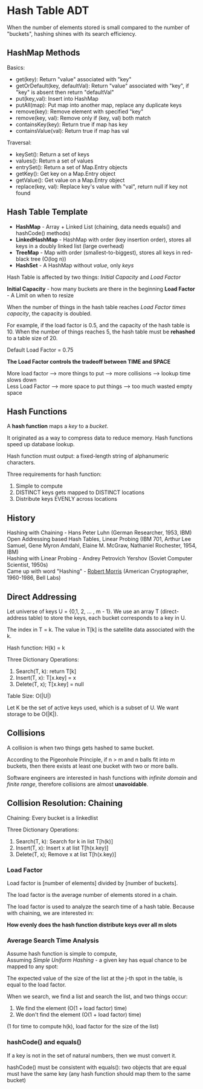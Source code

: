 # Hash Table ADT

When the number of elements stored is small compared to the number of "buckets", hashing shines with its search efficiency.

## HashMap Methods

Basics:
* get(key): Return "value" associated with "key"
* getOrDefault(key, defaultVal): Return "value" associated with "key", if "key" is absent then return "defaultVal"
* put(key,val): Insert into HashMap
* putAll(map): Put map into another map, replace any duplicate keys
* remove(key): Remove element with specified "key"
* remove(key, val): Remove only if (key, val) both match
* containsKey(key): Return true if map has key
* containsValue(val): Return true if map has val


Traversal:
* keySet(): Return a set of keys
* values(): Return a set of values
* entrySet(): Return a set of Map.Entry objects
* getKey(): Get key on a Map.Entry object
* getValue(): Get value on a Map.Entry object
* replace(key, val): Replace key's value with "val", return null if key not found

## Hash Table Template

* **HashMap** - Array + Linked List (chaining, data needs equals() and hashCode() methods)
* **LinkedHashMap** - HashMap with order (key insertion order), stores all keys in a doubly linked list (large overhead)
* **TreeMap** - Map with order (smallest-to-biggest), stores all keys in red-black tree (O(log n))
* **HashSet** - A HashMap without *value*, only *keys*

Hash Table is affected by two things: *Initial Capacity* and *Load Factor*

**Initial Capacity** - how many buckets are there in the beginning
**Load Factor** - A Limit on when to resize

When the number of things in the hash table reaches *Load Factor times capacity*, the capacity is doubled. 

For example, if the load factor is 0.5, and the capacity of the hash table is 10. When the number of things reaches 5, the hash table must be **rehashed** to a table size of 20. 

Default Load Factor = 0.75

**The Load Factor controls the tradeoff between TIME and SPACE**

More load factor --> more things to put --> more collisions --> lookup time slows down <br>
Less Load Factor --> more space to put things --> too much wasted empty space <br>

## Hash Functions

A **hash function** maps a *key* to a *bucket*. 

It originated as a way to compress data to reduce memory. Hash functions speed up database lookup.

Hash function must output: a fixed-length string of alphanumeric characters.

Three requirements for hash function: <br>
1. Simple to compute
2. DISTINCT keys gets mapped to DISTINCT locations
3. Distribute keys EVENLY across locations

## History

Hashing with Chaining - Hans Peter Luhn (German Researcher, 1953, IBM) <br>
Open Addressing based Hash Tables, Linear Probing (IBM 701, Arthur Lee Samuel, Gene Myron Amdahl, Elaine M. McGraw, Nathaniel Rochester, 1954, IBM) <br>
Hashing with Linear Probing - Andrey Petrovich Yershov (Soviet Computer Scientist, 1950s) <br>
Came up with word "Hashing" - [Robert Morris](https://www.nytimes.com/2011/06/30/technology/30morris.html) (American Cryptographer, 1960-1986, Bell Labs) <br>

## Direct Addressing

Let universe of keys U = {0,1, 2, ... , m - 1}. We use an array T (direct-address table) to store the keys, each bucket corresponds to a key in U.

The index in T = k. The value in T[k] is the satellite data associated with the k.

Hash function: H(k) = k

Three Dictionary Operations: <br>
1. Search(T, k): return T[k] <br>
2. Insert(T, x): T[x.key] = x <br>
3. Delete(T, x); T[x.key] = null <br>

Table Size: O(|U|)

Let K be the set of active keys used, which is a subset of U. We want storage to be O(|K|).

## Collisions

A collision is when two things gets hashed to same bucket.

According to the Pigeonhole Principle, if n > m and n balls fit into m buckets, then there exists at least one bucket with two or more balls.

Software engineers are interested in hash functions with *infinite domain* and *finite range*, therefore collisions are almost **unavoidable**.

## Collision Resolution: Chaining

Chaining: Every bucket is a linkedlist

Three Dictionary Operations: <br>
1. Search(T, k): Search for k in list T[h(k)] <br>
2. Insert(T, x): Insert x at list T[h(x.key)] <br>
3. Delete(T, x); Remove x at list T[h(x.key)] <br>

### Load Factor

Load factor is [number of elements] divided by [number of buckets].

The load factor is the average number of elements stored in a chain. 

The load factor is used to analyze the search time of a hash table. Because with chaining, we are interested in:

**How evenly does the hash function distribute keys over all m slots**

### Average Search Time Analysis

Assume hash function is simple to compute, <br>
Assuming *Simple Uniform Hashing* - a given key has equal chance to be mapped to any spot:

The expected value of the size of the list at the j-th spot in the table, is equal to the load factor.

When we search, we find a list and search the list, and two things occur: <br>
1. We find the element (O(1 + load factor) time)
2. We don't find the element (O(1 + load factor) time)

(1 for time to compute h(k), load factor for the size of the list)

### hashCode() and equals()

If a key is not in the set of natural numbers, then we must convert it.

hashCode() must be consistent with equals(): two objects that are equal must have the same key (any hash function should map them to the same bucket)
















